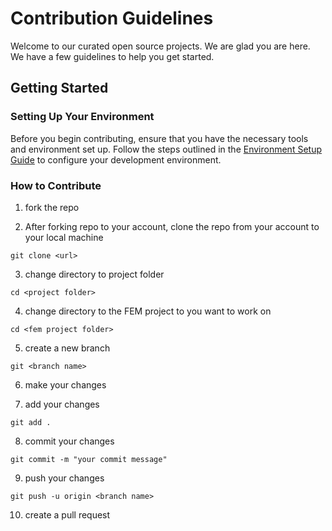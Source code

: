 # Contribution Guidelines

Welcome to our curated open source projects. We are glad you are here. We have a few guidelines to help you get started.

## Getting Started

### Setting Up Your Environment
Before you begin contributing, ensure that you have the necessary tools and environment set up. Follow the steps outlined in the [Environment Setup Guide](https://docs.google.com/document/d/1oWuoL_QpnAw0kituWXuMVp-E6rtN1-fna1VZMEZM5Tg/edit?usp=sharing) to configure your development environment.

### How to Contribute

1. fork the repo

2. After forking repo to your account, clone the repo from your account to your local machine 
```
git clone <url>
```

3. change directory to project folder
```
cd <project folder>
```

4. change directory to the FEM project to you want to work on
```
cd <fem project folder>
```

5. create a new branch
```
git <branch name>
```

6. make your changes

7. add your changes
```
git add .
```

8. commit your changes
```
git commit -m "your commit message"
```

9. push your changes
```
git push -u origin <branch name>
```

10. create a pull request

